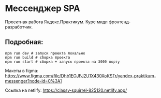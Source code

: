 # Мессенджер SPA

Проектная работа Яндекс.Практикум. Курс мидл фронтенд-разработчик.

## Подробная:
```
npm run dev # запуск проекта локально
npm run build # сборка проекта
npm run start # сборка + запуск проекта на 3000 порту
```

Макеты в figma: https://www.figma.com/file/Dhb1EOJFJ2U1X430XoKSTr/yandex-praktikum-messenger?node-id=0%3A1


Ссылка на netlify: https://classy-squirrel-825120.netlify.app/

